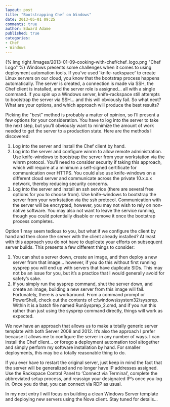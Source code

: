 ```yaml
---
layout: post
title: "Bootstrapping Chef on Windows"
date: 2013-05-01 09:25
comments: true
author: Edward Adame
published: true
categories: 
- Chef
- Windows
---
```

{% img right /images/2013-01-09-cooking-with-chef/chef_logo.png "Chef Logo" %}
Windows presents some challenges when it comes to using deployment automation tools.  If you’ve used 'knife-rackspace' to create Linux servers on our cloud, you know that the bootstrap process happens automatically.  The server is created, a connection is made via SSH, the Chef client is installed, and the server role is assigned… all with a single command.  If you spin up a Windows server, knife-rackspace still attempts to bootstrap the server via SSH… and this will obviously fail.  So what next?  What are your options, and which approach will produce the best results?<!--More-->
 
Picking the "best" method is probably a matter of opinion, so I’ll present a few options for your consideration.  You have to log into the server to take the next step, but you’ll obviously want to minimize the amount of work needed to get the server to a production state.  Here are the methods I discovered:
 
1. Log into the server and install the Chef client by hand.
2. Log into the server and configure winrm to allow remote administration.  Use knife-windows to bootstrap the server from your workstation via the winrm protocol.  You’ll need to consider security if taking this approach, which will require at a minimum a self-signed certificate for communication over HTTPS.  You could also use knife-windows on a different cloud server and communicate across the private 10.x.x.x network, thereby reducing security concerns.
3. Log into the server and install an ssh service (there are several free options for you to choose from).  Use knife-windows to bootstrap the server from your workstation via the ssh protocol.  Communication with the server will be encrypted, however, you may not wish to rely on non-native software.  You may also not want to leave the service running, though you could potentially disable or remove it once the bootstrap process completes.
 
Option 1 may seem tedious to you, but what if we configure the client by hand and then clone the server with the client already installed?  At least with this approach you do not have to duplicate your efforts on subsequent server builds.  This presents a few different things to consider:
 
1. You can shut a server down, create an image, and then deploy a new server from that image… however, if you do this without first running sysprep you will end up with servers that have duplicate SIDs.  This may not be an issue for you, but it’s a practice that I would generally avoid for safety’s sake.
2. If you simply run the sysprep command, shut the server down, and create an image, building a new server from this image will fail.  Fortunately, there is a workaround.   From a command prompt or PowerShell, check out the contents of c:\windows\system32\sysprep.  Within it is a batch file named RunSysprep_2.cmd, and if you run this rather than just using the sysprep command directly, things will work as expected.
 
We now have an approach that allows us to make a totally generic server template with both Server 2008 and 2012.  It’s also the approach I prefer because it allows me to configure the server in any number of ways.  I can install the Chef client… or forego a deployment automation tool altogether and simply perform my software installation by hand.  For smaller deployments, this may be a totally reasonable thing to do.
 
If you ever have to restart the original server, just keep in mind the fact that the server will be generalized and no longer have IP addresses assigned.  Use the Rackspace Control Panel to ‘Connect via Terminal’, complete the abbreviated setup process, and reassign your designated IP’s once you log in.  Once you do that, you can connect via RDP as usual.
 
In my next entry I will focus on building a clean Windows Server template and deploying new servers using the Nova client.  Stay tuned for details…